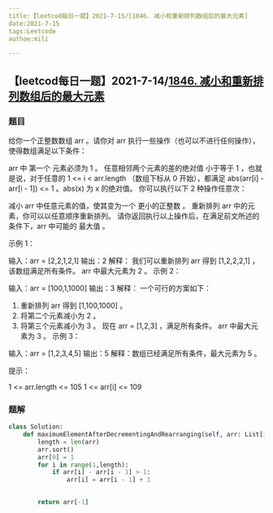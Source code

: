 ```yaml
---
title:【leetcod每日一题】2021-7-15/[1846. 减小和重新排列数组后的最大元素]
date:2021-7-15
tags:Leetcode
authoe:mili

---
```


## 【leetcod每日一题】2021-7-14/[1846. 减小和重新排列数组后的最大元素](https://leetcode-cn.com/problems/maximum-element-after-decreasing-and-rearranging/)

### 题目

给你一个正整数数组 arr 。请你对 arr 执行一些操作（也可以不进行任何操作），使得数组满足以下条件：

arr 中 第一个 元素必须为 1 。
任意相邻两个元素的差的绝对值 小于等于 1 ，也就是说，对于任意的 1 <= i < arr.length （数组下标从 0 开始），都满足 abs(arr[i] - arr[i - 1]) <= 1 。abs(x) 为 x 的绝对值。
你可以执行以下 2 种操作任意次：

减小 arr 中任意元素的值，使其变为一个 更小的正整数 。
重新排列 arr 中的元素，你可以以任意顺序重新排列。
请你返回执行以上操作后，在满足前文所述的条件下，arr 中可能的 最大值 。

 

示例 1：

输入：arr = [2,2,1,2,1]
输出：2
解释：
我们可以重新排列 arr 得到 [1,2,2,2,1] ，该数组满足所有条件。
arr 中最大元素为 2 。
示例 2：

输入：arr = [100,1,1000]
输出：3
解释：
一个可行的方案如下：
1. 重新排列 arr 得到 [1,100,1000] 。
2. 将第二个元素减小为 2 。
3. 将第三个元素减小为 3 。
现在 arr = [1,2,3] ，满足所有条件。
arr 中最大元素为 3 。
示例 3：

输入：arr = [1,2,3,4,5]
输出：5
解释：数组已经满足所有条件，最大元素为 5 。


提示：

1 <= arr.length <= 105
1 <= arr[i] <= 109

### 题解

```python
class Solution:
    def maximumElementAfterDecrementingAndRearranging(self, arr: List[int]) -> int:
        length = len(arr)
        arr.sort()
        arr[0] = 1
        for i in range(1,length):
            if arr[i] - arr[i - 1] > 1:
                arr[i] = arr[i - 1] + 1
                

        return arr[-1]
```

